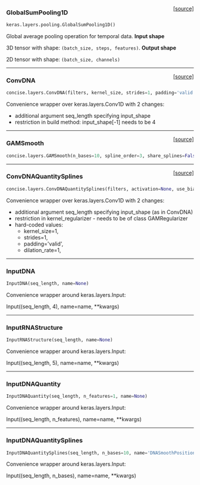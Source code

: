 <span style="float:right;">[[source]](https://github.com/avsecz/concise/blob/master/concise/layers.py#L56)</span>
### GlobalSumPooling1D

```python
keras.layers.pooling.GlobalSumPooling1D()
```

Global average pooling operation for temporal data.
__Input shape__

3D tensor with shape: `(batch_size, steps, features)`.
__Output shape__

2D tensor with shape:
`(batch_size, channels)`

----

<span style="float:right;">[[source]](https://github.com/avsecz/concise/blob/master/concise/layers.py#L69)</span>
### ConvDNA

```python
concise.layers.ConvDNA(filters, kernel_size, strides=1, padding='valid', dilation_rate=1, activation=None, use_bias=True, kernel_initializer='glorot_uniform', bias_initializer='zeros', kernel_regularizer=None, bias_regularizer=None, activity_regularizer=None, kernel_constraint=None, bias_constraint=None, seq_length=None, background_probs=None)
```


Convenience wrapper over keras.layers.Conv1D with 2 changes:
- additional argument seq_length specifying input_shape
- restriction in build method: input_shape[-1] needs to be 4

----

<span style="float:right;">[[source]](https://github.com/avsecz/concise/blob/master/concise/layers.py#L186)</span>
### GAMSmooth

```python
concise.layers.GAMSmooth(n_bases=10, spline_order=3, share_splines=False, spline_exp=False, l2_smooth=1e-05, l2=1e-05, use_bias=False, bias_initializer='zeros')
```

----

<span style="float:right;">[[source]](https://github.com/avsecz/concise/blob/master/concise/layers.py#L320)</span>
### ConvDNAQuantitySplines

```python
concise.layers.ConvDNAQuantitySplines(filters, activation=None, use_bias=True, kernel_initializer='glorot_uniform', bias_initializer='zeros', kernel_regularizer=<concise.regularizers.GAMRegularizer object at 0x2b38ee396518>, bias_regularizer=None, kernel_constraint=None, bias_constraint=None, activity_regularizer=None)
```


Convenience wrapper over keras.layers.Conv1D with 2 changes:
- additional argument seq_length specifying input_shape (as in ConvDNA)
- restriction in kernel_regularizer - needs to be of class GAMRegularizer
- hard-coded values:
   - kernel_size=1,
   - strides=1,
   - padding='valid',
   - dilation_rate=1,

----

### InputDNA


```python
InputDNA(seq_length, name=None)
```


Convenience wrapper around keras.layers.Input:

Input((seq_length, 4), name=name, **kwargs)

----

### InputRNAStructure


```python
InputRNAStructure(seq_length, name=None)
```


Convenience wrapper around keras.layers.Input:

Input((seq_length, 5), name=name, **kwargs)

----

### InputDNAQuantity


```python
InputDNAQuantity(seq_length, n_features=1, name=None)
```


Convenience wrapper around keras.layers.Input:

Input((seq_length, n_features), name=name, **kwargs)

----

### InputDNAQuantitySplines


```python
InputDNAQuantitySplines(seq_length, n_bases=10, name='DNASmoothPosition')
```


Convenience wrapper around keras.layers.Input:

Input((seq_length, n_bases), name=name, **kwargs)
